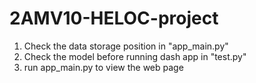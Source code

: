 # 2AMV10-HELOC-project
1. Check the data storage position in "app_main.py"
2. Check the model before running dash app in "test.py"
3. run app_main.py to view the web page
